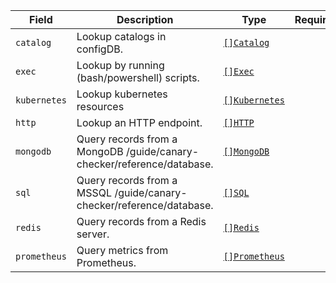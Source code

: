 | Field        | Description                                  | Type                                           | Required |
| ------------ | -------------------------------------------- | ---------------------------------------------- | -------- |
| `catalog`    | Lookup catalogs in configDB.                 | [`[]Catalog`](/guide/topology/lookups/catalog)       |          |
| `exec`       | Lookup by running (bash/powershell) scripts. | [`[]Exec`](/guide/topology/lookups/exec)             |          |
| `kubernetes` | Lookup kubernetes resources                  | [`[]Kubernetes`](/guide/topology/lookups/kubernetes) |          |
| `http`       | Lookup an HTTP endpoint.                     | [`[]HTTP`](/guide/topology/lookups/http)             |          |
| `mongodb`    | Query records from a MongoDB /guide/canary-checker/reference/database.       | [`[]MongoDB`](/guide/topology/lookups/mongo)         |          |
| `sql`        | Query records from a MSSQL /guide/canary-checker/reference/database.         | [`[]SQL`](/guide/topology/lookups/sql)               |          |
| `redis`      | Query records from a Redis server.           | [`[]Redis`](/guide/topology/lookups/redis)           |          |
| `prometheus` | Query metrics from Prometheus.               | [`[]Prometheus`](/guide/topology/lookups/prometheus) |          |
